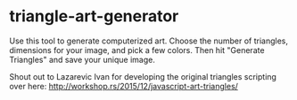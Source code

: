 # triangle-art-generator
Use this tool to generate computerized art. Choose the number of triangles, dimensions for your image, and pick a few colors. Then hit "Generate Triangles" and save your unique image.

Shout out to Lazarevic Ivan for developing the original triangles scripting over here: http://workshop.rs/2015/12/javascript-art-triangles/
